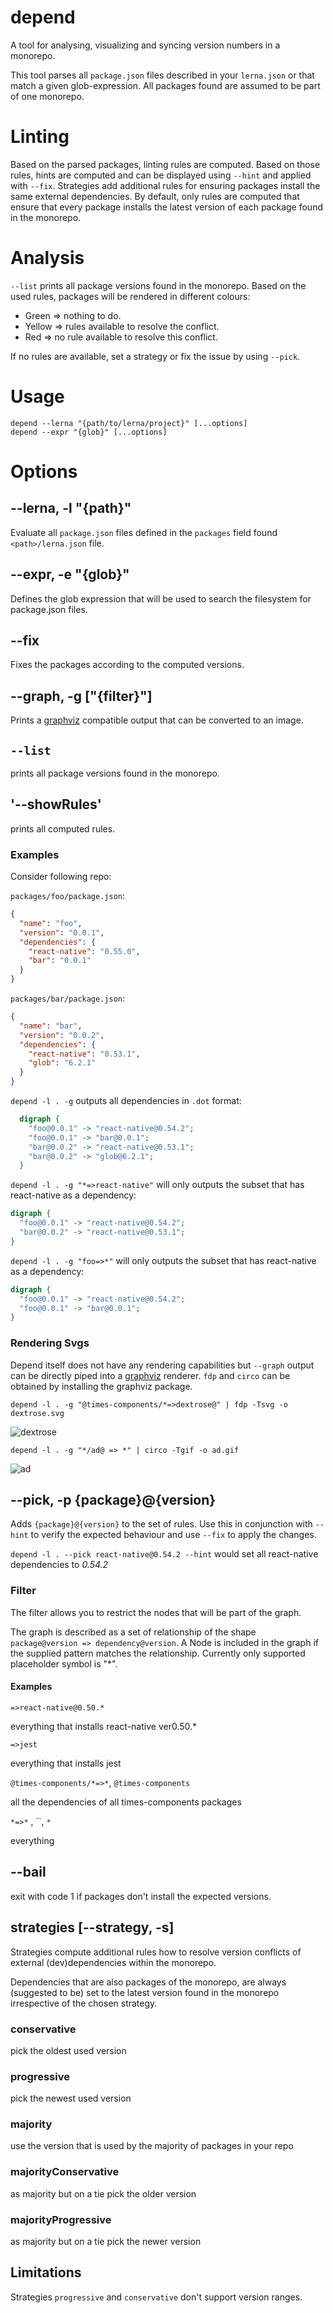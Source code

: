 # depend

A tool for analysing, visualizing and syncing version numbers in a monorepo.

This tool parses all `package.json` files described in your `lerna.json` or that
match a given glob-expression. All packages found are assumed to be part of one
monorepo.

# Linting

Based on the parsed packages, linting rules are computed. Based on those rules,
hints are computed and can be displayed using `--hint` and applied with `--fix`.
Strategies add additional rules for ensuring packages install the same external
dependencies. By default, only rules are computed that ensure that every package
installs the latest version of each package found in the monorepo.

# Analysis

`--list` prints all package versions found in the monorepo. Based on the used
rules, packages will be rendered in different colours:

* Green => nothing to do.
* Yellow => rules available to resolve the conflict.
* Red => no rule available to resolve this conflict.

If no rules are available, set a strategy or fix the issue by using `--pick`.

# Usage

```
depend --lerna "{path/to/lerna/project}" [...options]
depend --expr "{glob}" [...options]
```

# Options

## --lerna, -l "{path}"

Evaluate all `package.json` files defined in the `packages` field found
`<path>/lerna.json` file.

## --expr, -e "{glob}"

Defines the glob expression that will be used to search the filesystem for
package.json files.

## --fix

Fixes the packages according to the computed versions.

## --graph, -g ["{filter}"]

Prints a [graphviz](https://graphviz.org) compatible output that can be
converted to an image.

## `--list`

prints all package versions found in the monorepo.

## '--showRules'

prints all computed rules.

### Examples

Consider following repo:

`packages/foo/package.json`:

```json
{
  "name": "foo",
  "version": "0.0.1",
  "dependencies": {
    "react-native": "0.55.0",
    "bar": "0.0.1"
  }
}
```

`packages/bar/package.json`:

```json
{
  "name": "bar",
  "version": "0.0.2",
  "dependencies": {
    "react-native": "0.53.1",
    "glob": "6.2.1"
  }
}
```

`depend -l . -g` outputs all dependencies in `.dot` format:

```dot
  digraph {
    "foo@0.0.1" -> "react-native@0.54.2";
    "foo@0.0.1" -> "bar@0.0.1";
    "bar@0.0.2" -> "react-native@0.53.1";
    "bar@0.0.2" -> "glob@6.2.1";
  }
```

`depend -l . -g "*=>react-native"` will only outputs the subset that has
react-native as a dependency:

```dot
digraph {
  "foo@0.0.1" -> "react-native@0.54.2";
  "bar@0.0.2" -> "react-native@0.53.1";
}
```

`depend -l . -g "foo=>*"` will only outputs the subset that has react-native as
a dependency:

```dot
digraph {
  "foo@0.0.1" -> "react-native@0.54.2";
  "foo@0.0.1" -> "bar@0.0.1";
}
```

### Rendering Svgs

Depend itself does not have any rendering capabilities but `--graph` output can
be directly piped into a [graphviz](https://www.graphviz.org/) renderer. `fdp`
and `circo` can be obtained by installing the graphviz package.

`depend -l . -g "@times-components/*=>dextrose@" | fdp -Tsvg -o dextrose.svg`

![dextrose](https://user-images.githubusercontent.com/4670055/36293283-fe725ae0-12cf-11e8-989d-1d240be38f86.gif)

`depend -l . -g "*/ad@ => *" | circo -Tgif -o ad.gif`

![ad](https://user-images.githubusercontent.com/4670055/36293460-eaaf110e-12d1-11e8-9e93-77416224fe81.gif)

## --pick, -p {package}@{version}

Adds `{package}@{version}` to the set of rules. Use this in conjunction with
`--hint` to verify the expected behaviour and use `--fix` to apply the changes.

`depend -l . --pick react-native@0.54.2 --hint` would set all react-native
dependencies to _0.54.2_

### Filter

The filter allows you to restrict the nodes that will be part of the graph.

The graph is described as a set of relationship of the shape `package@version =>
dependency@version`. A Node is included in the graph if the supplied pattern
matches the relationship. Currently only supported placeholder symbol is "\*".

#### Examples

`=>react-native@0.50.*`

everything that installs react-native ver0.50.\*

`=>jest`

everything that installs jest

`@times-components/*=>*`, `@times-components`

all the dependencies of all times-components packages

`*=>*` , ``, `*`

everything

## --bail

exit with code 1 if packages don't install the expected versions.

## strategies [--strategy, -s]

Strategies compute additional rules how to resolve version conflicts of external
(dev)dependencies within the monorepo.

Dependencies that are also packages of the monorepo, are always (suggested to
be) set to the latest version found in the monorepo irrespective of the chosen
strategy.

### conservative

pick the oldest used version

### progressive

pick the newest used version

### majority

use the version that is used by the majority of packages in your repo

### majorityConservative

as majority but on a tie pick the older version

### majorityProgressive

as majority but on a tie pick the newer version

## Limitations

Strategies `progressive` and `conservative` don't support version ranges.
